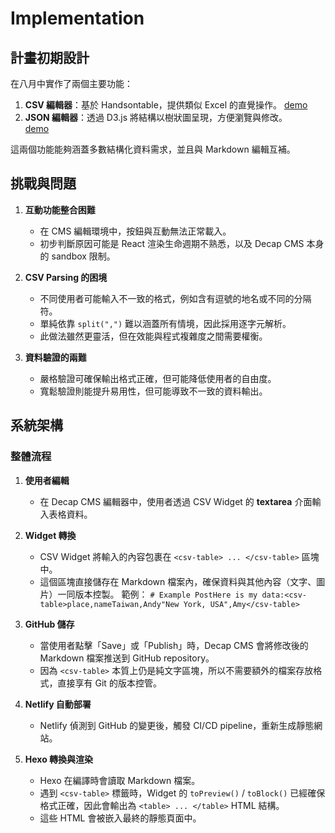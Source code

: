# Implementation
## 計畫初期設計
在八月中實作了兩個主要功能：
1. **CSV 編輯器**：基於 Handsontable，提供類似 Excel 的直覺操作。 
    [demo](https://trickster-2005.github.io/intern-final-v0/)
2. **JSON 編輯器**：透過 D3.js 將結構以樹狀圖呈現，方便瀏覽與修改。  
    [demo](https://trickster-2005.github.io/intern-final-v0/tree/)

這兩個功能能夠涵蓋多數結構化資料需求，並且與 Markdown 編輯互補。

## 挑戰與問題

1. **互動功能整合困難**  
   - 在 CMS 編輯環境中，按鈕與互動無法正常載入。  
   - 初步判斷原因可能是 React 渲染生命週期不熟悉，以及 Decap CMS 本身的 sandbox 限制。  

2. **CSV Parsing 的困境**  
   - 不同使用者可能輸入不一致的格式，例如含有逗號的地名或不同的分隔符。  
   - 單純依靠 `split(",")` 難以涵蓋所有情境，因此採用逐字元解析。  
   - 此做法雖然更靈活，但在效能與程式複雜度之間需要權衡。  

3. **資料驗證的兩難**  
   - 嚴格驗證可確保輸出格式正確，但可能降低使用者的自由度。  
   - 寬鬆驗證則能提升易用性，但可能導致不一致的資料輸出。  

## 系統架構

### 整體流程
1.  **使用者編輯**
    - 在 Decap CMS 編輯器中，使用者透過 CSV Widget 的 **textarea** 介面輸入表格資料。
2.  **Widget 轉換**
    - CSV Widget 將輸入的內容包裹在 `<csv-table> ... </csv-table>` 區塊中。
    - 這個區塊直接儲存在 Markdown 檔案內，確保資料與其他內容（文字、圖片）一同版本控製。
    範例：
    `# Example PostHere is my data:<csv-table>place,nameTaiwan,Andy"New York, USA",Amy</csv-table>`
    
3.  **GitHub 儲存**
    - 當使用者點擊「Save」或「Publish」時，Decap CMS 會將修改後的 Markdown 檔案推送到 GitHub repository。
    - 因為 `<csv-table>` 本質上仍是純文字區塊，所以不需要額外的檔案存放格式，直接享有 Git 的版本控管。
        
4.  **Netlify 自動部署**
    - Netlify 偵測到 GitHub 的變更後，觸發 CI/CD pipeline，重新生成靜態網站。
5.  **Hexo 轉換與渲染**
    - Hexo 在編譯時會讀取 Markdown 檔案。
    - 遇到 `<csv-table>` 標籤時，Widget 的 `toPreview()` / `toBlock()` 已經確保格式正確，因此會輸出為 `<table> ... </table>` HTML 結構。
    - 這些 HTML 會被嵌入最終的靜態頁面中。